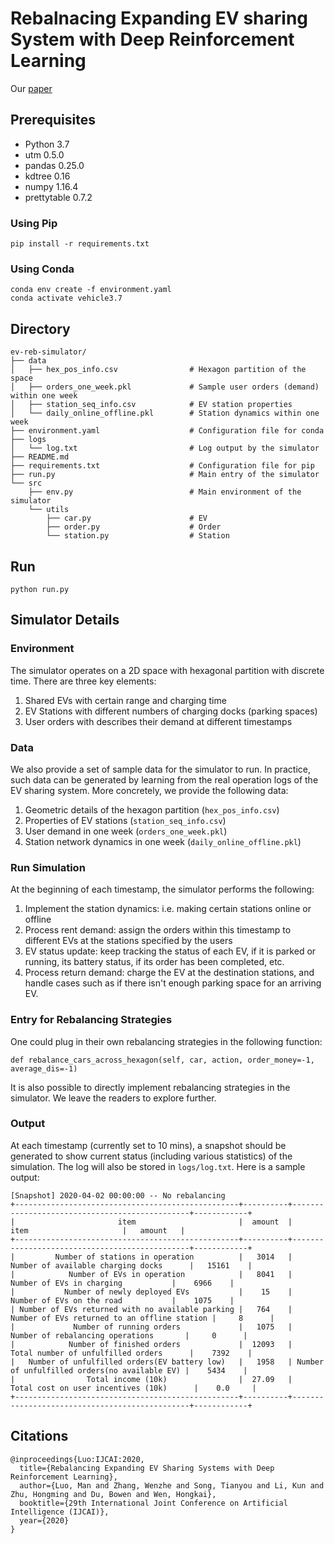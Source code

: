 # Rebalnacing Expanding EV sharing System with Deep Reinforcement Learning

Our [paper](https://www.ijcai.org/Proceedings/2020/0186.pdf)


## Prerequisites
- Python 3.7
- utm 0.5.0
- pandas 0.25.0
- kdtree 0.16
- numpy 1.16.4
- prettytable 0.7.2


### Using Pip
```
pip install -r requirements.txt
```
### Using Conda
```
conda env create -f environment.yaml
conda activate vehicle3.7
```


## Directory

```
ev-reb-simulator/
├── data
│   ├── hex_pos_info.csv                # Hexagon partition of the space
│   ├── orders_one_week.pkl             # Sample user orders (demand) within one week
│   ├── station_seq_info.csv            # EV station properties
│   └── daily_online_offline.pkl        # Station dynamics within one week
├── environment.yaml                    # Configuration file for conda
├── logs
│   └── log.txt                         # Log output by the simulator
├── README.md
├── requirements.txt                    # Configuration file for pip
├── run.py                              # Main entry of the simulator
└── src
    ├── env.py                          # Main environment of the simulator
    └── utils
        ├── car.py                      # EV 
        ├── order.py                    # Order 
        └── station.py                  # Station 
```

## Run
```
python run.py
```


## Simulator Details

### Environment
The simulator operates on a 2D space with hexagonal partition with discrete time. There are three key elements: 
1. Shared EVs with certain range and charging time
2. EV Stations with different numbers of charging docks (parking spaces)
3. User orders with describes their demand at different timestamps


### Data
We also provide a set of sample data for the simulator to run. In practice, such data can be generated by learning from the real operation logs of the EV sharing system. More concretely, we provide the following data:
1. Geometric details of the hexagon partition (`hex_pos_info.csv`)
2. Properties of EV stations (`station_seq_info.csv`)
3. User demand in one week (`orders_one_week.pkl`)
4. Station network dynamics in one week (`daily_online_offline.pkl`)

### Run Simulation 
At the beginning of each timestamp, the simulator performs the following:
1. Implement the station dynamics: i.e. making certain stations online or offline
2. Process rent demand: assign the orders within this timestamp to different EVs at the stations specified by the users
3. EV status update: keep tracking the status of each EV, if it is parked or running, its battery status, if its order has been completed, etc.
4. Process return demand: charge the EV at the destination stations, and handle cases such as if there isn't enough parking space for an arriving EV.

### Entry for Rebalancing Strategies
One could plug in their own rebalancing strategies in the following function: 

```
def rebalance_cars_across_hexagon(self, car, action, order_money=-1, average_dis=-1)
```

It is also possible to directly implement rebalancing strategies in the simulator. We leave the readers to explore further. 


### Output 
At each timestamp (currently set to 10 mins), a snapshot should be generated to show current status (including various statistics) of the simulation. The log will also be stored in ```logs/log.txt```. Here is a sample output:

```
[Snapshot] 2020-04-02 00:00:00 -- No rebalancing
+--------------------------------------------------+----------+-----------------------------------------------+------------+
|                       item                       |  amount  |                      item                     |   amount   |
+--------------------------------------------------+----------+-----------------------------------------------+------------+
|         Number of stations in operation          |   3014   |       Number of available charging docks      |   15161    |
|            Number of EVs in operation            |   8041   |           Number of EVs in charging           |    6966    |
|           Number of newly deployed EVs           |    15    |           Number of EVs on the road           |    1075    |
| Number of EVs returned with no available parking |   764    |  Number of EVs returned to an offline station |     8      |
|             Number of running orders             |   1075   |        Number of rebalancing operations       |     0      |
|            Number of finished orders             |  12093   |       Total number of unfulfilled orders      |    7392    |
|   Number of unfulfilled orders(EV battery low)   |   1958   | Number of unfulfilled orders(no available EV) |    5434    |
|                Total income (10k)                |  27.09   |      Total cost on user incentives (10k)      |    0.0     |
+--------------------------------------------------+----------+-----------------------------------------------+------------+
```

## Citations
```
@inproceedings{Luo:IJCAI:2020,
  title={Rebalancing Expanding EV Sharing Systems with Deep Reinforcement Learning},
  author={Luo, Man and Zhang, Wenzhe and Song, Tianyou and Li, Kun and Zhu, Hongming and Du, Bowen and Wen, Hongkai},
  booktitle={29th International Joint Conference on Artificial Intelligence (IJCAI)},
  year={2020}
}
```
